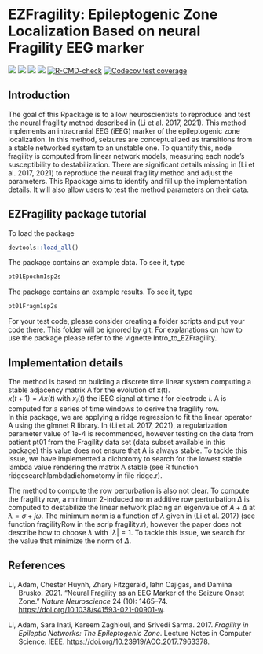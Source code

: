 
<!-- README.md is generated from README.Rmd. Please edit that file -->

# EZFragility: Epileptogenic Zone Localization Based on neural Fragility EEG marker

[![](https://img.shields.io/badge/devel%20version-0.99.0-blue.svg)](https://github.com/Jiefei-Wang/EZFragility)
[![](https://img.shields.io/badge/lifecycle-experimental-orange.svg)](https://lifecycle.r-lib.org/articles/stages.html#experimental)
[![](https://img.shields.io/github/languages/code-size/Jiefei-Wang/EZFragility.svg)](https://github.com/Jiefei-Wang/EZFragility)
[![](https://img.shields.io/github/last-commit/Jiefei-Wang/EZFragility.svg)](https://github.com/Jiefei-Wang/EZFragility/commits/main)
[![R-CMD-check](https://github.com/Jiefei-Wang/Fragility/actions/workflows/R-CMD-check.yaml/badge.svg)](https://github.com/Jiefei-Wang/Fragility/actions/workflows/R-CMD-check.yaml)
[![Codecov test
coverage](https://codecov.io/gh/Jiefei-Wang/Fragility/graph/badge.svg)](https://app.codecov.io/gh/Jiefei-Wang/Fragility)

## Introduction

The goal of this Rpackage is to allow neuroscientists to reproduce and
test the neural fragility method described in (Li et al. 2017, 2021).
This method implements an intracranial EEG (iEEG) marker of the
epileptogenic zone localization. In this method, seizures are
conceptualized as transitions from a stable networked system to an
unstable one. To quantify this, node fragility is computed from linear
network models, measuring each node’s susceptibility to destabilization.
There are significant details missing in (Li et al. 2017, 2021) to
reproduce the neural fragility method and adjust the parameters. This
Rpackage aims to identify and fill up the implementation details. It
will also allow users to test the method parameters on their data.

## EZFragility package tutorial

To load the package

``` r
devtools::load_all()
```

The package contains an example data. To see it, type

``` r
pt01Epochm1sp2s
```

The package contains an example results. To see it, type

``` r
pt01Fragm1sp2s
```

For your test code, please consider creating a folder scripts and put
your code there. This folder will be ignored by git. For explanations on
how to use the package please refer to the vignette
Intro_to_EZFragility.

## Implementation details

The method is based on building a discrete time linear system computing
a stable adjacency matrix A for the evolution of x(t).  
$x(t+1)=A x(t)$ with $x_i(t)$ the iEEG signal at time $t$ for electrode
$i$. A is computed for a series of time windows to derive the fragility
row.  
In this package, we are applying a ridge regression to fit the linear
operator A using the glmnet R library. In (Li et al. 2017, 2021), a
regularization parameter value of 1e-4 is recommended, however testing
on the data from patient pt01 from the Fragility data set (data subset
available in this package) this value does not ensure that A is always
stable. To tackle this issue, we have implemented a dichotomy to search
for the lowest stable lambda value rendering the matrix A stable (see R
function ridgesearchlambdadichomotomy in file ridge.r).

The method to compute the row perturbation is also not clear. To compute
the fragility row, a minimum 2-induced norm additive row perturbation
$\Delta$ is computed to destabilize the linear network placing an
eigenvalue of $A+\Delta$ at $\lambda=\sigma+j\omega$. The minimum norm
is a function of $\lambda$ given in (Li et al. 2017) (see function
fragilityRow in the scrip fragility.r), however the paper does not
describe how to choose $\lambda$ with $|\lambda|=1$. To tackle this
issue, we search for the value that minimize the norm of $\Delta$.

## References

<div id="refs" class="references csl-bib-body hanging-indent"
entry-spacing="0">

<div id="ref-LiFragility2021" class="csl-entry">

Li, Adam, Chester Huynh, Zhary Fitzgerald, Iahn Cajigas, and Damina
Brusko. 2021. “Neural Fragility as an EEG Marker of the Seizure Onset
Zone.” *Nature Neuroscience* 24 (10): 1465–74.
<https://doi.org/10.1038/s41593-021-00901-w>.

</div>

<div id="ref-LiFragility2017" class="csl-entry">

Li, Adam, Sara Inati, Kareem Zaghloul, and Srivedi Sarma. 2017.
*Fragility in Epileptic Networks: The Epileptogenic Zone*. Lecture Notes
in Computer Science. IEEE. <https://doi.org/10.23919/ACC.2017.7963378>.

</div>

</div>
